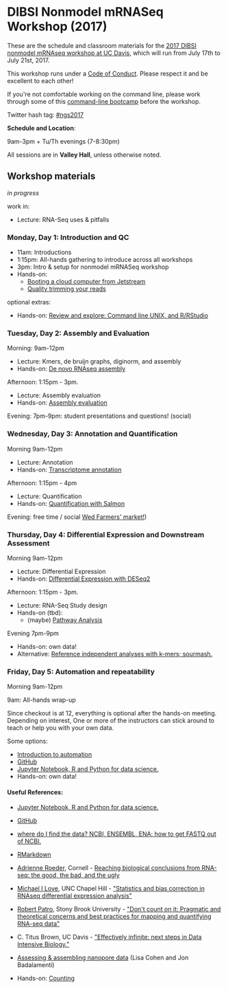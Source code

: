 # DIBSI Nonmodel mRNASeq Workshop (2017) 

These are the schedule and classroom materials for the
[2017 DIBSI nonmodel mRNAseq workshop at UC Davis](http://dibsi-rnaseq.readthedocs.io/en/latest/),
which will run from July 17th to July 21st, 2017.

This workshop runs under a [Code of Conduct](code-of-conduct.html). Please
respect it and be excellent to each other!

If you're not comfortable working on the command line, please work through some of this [command-line bootcamp](http://rik.smith-unna.com/command_line_bootcamp/) before the workshop.

Twitter hash tag: [#ngs2017](https://twitter.com/search?f=tweets&q=%23ngs2017&src=typd)

**Schedule and Location**:  

9am-3pm + Tu/Th evenings (7-8:30pm)  

All sessions are in **Valley Hall**, unless otherwise noted.

## Workshop materials
*in progress*

work in:
* Lecture:  RNA-Seq uses & pitfalls


### Monday, Day 1: Introduction and QC

* 11am: Introductions
* 1:15pm: All-hands gathering to introduce across all workshops 
* 3pm: Intro & setup for nonmodel mRNASeq workshop
* Hands-on:
   * [Booting a cloud computer from Jetstream](jetstream/boot.html)
   * [Quality trimming your reads](quality-trimming.html)

optional extras:  

* Hands-on: [Review and explore: Command line UNIX, and R/RStudio](command-line-and-rstudio.html)


### Tuesday, Day 2: Assembly and Evaluation

Morning: 9am-12pm

* Lecture: Kmers, de bruijn graphs, diginorm, and assembly
* Hands-on: [De novo RNAseq assembly](assembly-trinity.html) 

Afternoon: 1:15pm - 3pm.  

* Lecture: Assembly evaluation
* Hands-on: [Assembly evaluation](assembly-evaluation.html)

Evening: 7pm-9pm: student presentations and questions! (social)

### Wednesday, Day 3: Annotation and Quantification

Morning 9am-12pm
 
* Lecture: Annotation
 * Hands-on: [Transcriptome annotation](dammit_annotation.html) 


Afternoon: 1:15pm - 4pm 

* Lecture: Quantification
*  Hands-on: [Quantification with Salmon](quantification.html)


Evening: free time / social [Wed Farmers' market!](http://www.davisfarmersmarket.org/))

### Thursday, Day 4: Differential Expression and Downstream Assessment

Morning 9am-12pm
 
* Lecture: Differential Expression 
* Hands-on: [Differential Expression with DESeq2](deseq2-asthma.html) 

Afternoon: 1:15pm - 3pm.  

* Lecture: RNA-Seq Study design
* Hands-on (tbd):
  * (maybe) [Pathway Analysis](pathway_analysis.html) 

Evening 7pm-9pm

* Hands-on: own data!
* Alternative: [Reference independent analyses with k-mers; sourmash.](kmers-and-sourmash.html)


### Friday, Day 5:  Automation and repeatability

Morning 9am-12pm  

9am: All-hands wrap-up 

Since checkout is at 12, everything is optional after the hands-on meeting. Depending on interest, One or more of the instructors can stick around to teach or help you with your own data.

Some options:  

 *  [Introduction to automation](introduction-to-automation.html)
 *  [GitHub](github.html)
 *  [Jupyter Notebook, R and Python for data science.](jupyter-notebook-demo/Jupyter-Notebook-Notes.html)
 * Hands-on: own data!

  

  
  
  
  
  
  

#### Useful References:  

* [Jupyter Notebook, R and Python for data science.](jupyter-notebook-demo/Jupyter-Notebook-Notes.html)
* [GitHub](github.html)
* [where do I find the data? NCBI, ENSEMBL, ENA; how to get FASTQ out of NCBI.](database_resources.html)
* [RMarkdown](rmarkdown_rnaseq.html)
*  [Adrienne Roeder](http://roeder.wicmb.cornell.edu/), Cornell - [Reaching biological conclusions from RNA-seq: the good, the bad, and the ugly](https://osf.io/qz3m6/)
*  [Michael I Love](https://mikelove.github.io/), UNC Chapel Hill - ["Statistics and bias correction in RNAseq differential expression analysis"](https://osf.io/gbjhn/)
*  [Robert Patro](http://www.robpatro.com/redesign/), Stony Brook University - ["Don't count on it: Pragmatic and theoretical concerns and best practices for mapping and quantifying RNA-seq data"](https://osf.io/bv85u/)
*  C. Titus Brown, UC Davis - ["Effectively infinite: next steps in Data Intensive Biology."](https://osf.io/pbmeh/)
* [Assessing & assembling nanopore data](analyzing_nanopore_data.html) (Lisa Cohen and Jon Badalamenti)


*  Hands-on: [Counting](counting.html)
